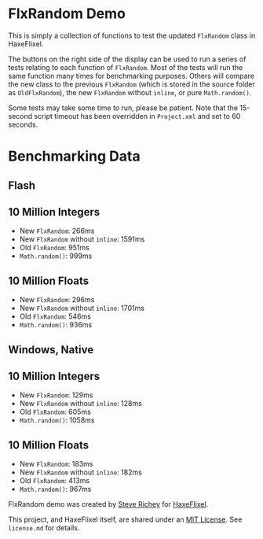 # FlxRandom Demo

This is simply a collection of functions to test the updated `FlxRandom` class in HaxeFlixel.

The buttons on the right side of the display can be used to run a series of tests relating to each function of `FlxRandom`. Most of the tests will run the same function many times for benchmarking purposes. Others will compare the new class to the previous `FlxRandom` (which is stored in the source folder as `OldFlxRandom`), the new `FlxRandom` without `inline`, or pure `Math.random()`.

Some tests may take some time to run, please be patient. Note that the 15-second script timeout has been overridden in `Project.xml` and set to 60 seconds.

# Benchmarking Data

## Flash

## 10 Million Integers
* New `FlxRandom`: 266ms
* New `FlxRandom` without `inline`: 1591ms
* Old `FlxRandom`: 951ms
* `Math.random()`: 999ms

## 10 Million Floats
* New `FlxRandom`: 296ms
* New `FlxRandom` without `inline`: 1701ms
* Old `FlxRandom`: 546ms
* `Math.random()`: 936ms

## Windows, Native

## 10 Million Integers
* New `FlxRandom`: 129ms
* New `FlxRandom` without `inline`: 128ms
* Old `FlxRandom`: 605ms
* `Math.random()`: 1058ms

## 10 Million Floats
* New `FlxRandom`: 183ms
* New `FlxRandom` without `inline`: 182ms
* Old `FlxRandom`: 413ms
* `Math.random()`: 967ms

FlxRandom demo was created by [Steve Richey](https://github.com/steverichey) for [HaxeFlixel](https://github.com/HaxeFlixel).

This project, and HaxeFlixel itself, are shared under an [MIT License](http://opensource.org/licenses/MIT). See `license.md` for details.